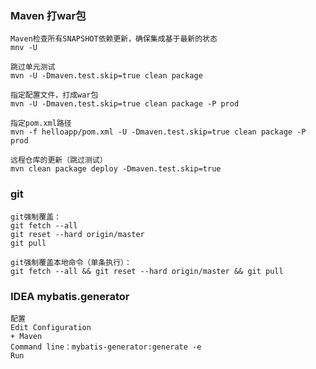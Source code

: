 ### Maven 打war包
	Maven检查所有SNAPSHOT依赖更新，确保集成基于最新的状态
	mnv -U
	
	跳过单元测试
	mvn -U -Dmaven.test.skip=true clean package

	指定配置文件，打成war包
	mvn -U -Dmaven.test.skip=true clean package -P prod

	指定pom.xml路径
	mvn -f helloapp/pom.xml -U -Dmaven.test.skip=true clean package -P prod

	远程仓库的更新（跳过测试）
	mvn clean package deploy -Dmaven.test.skip=true

### git
    git强制覆盖：
    git fetch --all
    git reset --hard origin/master
    git pull
    
    git强制覆盖本地命令（单条执行）：
    git fetch --all && git reset --hard origin/master && git pull
    
    
### IDEA mybatis.generator
    配置
    Edit Configuration
    + Maven
    Command line：mybatis-generator:generate -e
    Run 